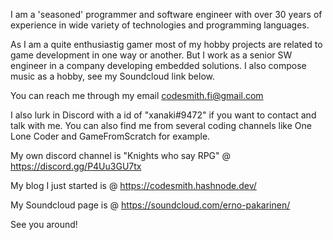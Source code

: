 I am a 'seasoned' programmer and software engineer with over 30 years of experience in wide variety of technologies and programming languages.

As I am a quite enthusiastig gamer most of my hobby projects are related to game development in one way or another. But I work as a senior SW engineer in a company developing embedded solutions. I also compose music as a hobby, see my Soundcloud link below.

You can reach me through my email codesmith.fi@gmail.com

I also lurk in Discord with a id of "xanaki#9472" if you want to contact and talk with me. You can also find me from several coding channels like One Lone Coder and GameFromScratch for example.

My own discord channel is "Knights who say RPG" @ https://discord.gg/P4Uu3GU7tx

My blog I just started is @ https://codesmith.hashnode.dev/

My Soundcloud page is @ https://soundcloud.com/erno-pakarinen/

See you around!
<!---
codesmith-fi/codesmith-fi is a ✨ special ✨ repository because its `README.md` (this file) appears on your GitHub profile.
You can click the Preview link to take a look at your changes.
--->
